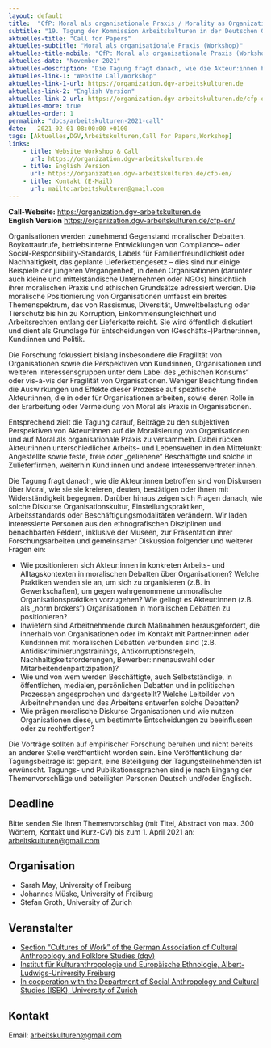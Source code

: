 ```yaml
---
layout: default
title:  "CfP: Moral als organisationale Praxis / Morality as Organizational Practice"
subtitle: "19. Tagung der Kommission Arbeitskulturen in der Deutschen Gesellschaft für Volkskunde (dgv), 11.–12. November 2021, Freiburg i. Br."
aktuelles-title: "Call for Papers"
aktuelles-subtitle: "Moral als organisationale Praxis (Workshop)"
aktuelles-title-mobile: "CfP: Moral als organisationale Praxis (Workshop)"
aktuelles-date: "November 2021"
aktuelles-description: "Die Tagung fragt danach, wie die Akteur:innen betroffen sind von Diskursen über Moral, wie sie sie kreieren, deuten, bestätigen oder ihnen mit Widerständigkeit begegnen."
aktuelles-link-1: "Website Call/Workshop"
aktuelles-link-1-url: https://organization.dgv-arbeitskulturen.de
aktuelles-link-2: "English Version"
aktuelles-link-2-url: https://organization.dgv-arbeitskulturen.de/cfp-en/
aktuelles-more: true
aktuelles-order: 1
permalink: "docs/arbeitskulturen-2021-call"
date:   2021-02-01 08:00:00 +0100
tags: [Aktuelles,DGV,Arbeitskulturen,Call for Papers,Workshop]
links:
    - title: Website Workshop & Call
      url: https://organization.dgv-arbeitskulturen.de
    - title: English Version
      url: https://organization.dgv-arbeitskulturen.de/cfp-en/
    - title: Kontakt (E-Mail)
      url: mailto:arbeitskulturen@gmail.com
---
```

<div class="notification is-warning">
<strong>Call-Website:</strong> <a href="https://organization.dgv-arbeitskulturen.de">https://organization.dgv-arbeitskulturen.de</a>
<br /><strong>English Version</strong> <a href="https://organization.dgv-arbeitskulturen.de/cfp-en/">https://organization.dgv-arbeitskulturen.de/cfp-en/</a>
</div>

Organisationen werden zunehmend Gegenstand moralischer Debatten. Boykottaufrufe, betriebsinterne Entwicklungen von Compliance– oder Social-Responsibility-Standards, Labels für Familienfreundlichkeit oder Nachhaltigkeit, das geplante Lieferkettengesetz – dies sind nur einige Beispiele der jüngeren Vergangenheit, in denen Organisationen (darunter auch kleine und mittelständische Unternehmen oder NGOs) hinsichtlich ihrer moralischen Praxis und ethischen Grundsätze adressiert werden. Die moralische Positionierung von Organisationen umfasst ein breites Themenspektrum, das von Rassismus, Diversität, Umweltbelastung oder Tierschutz bis hin zu Korruption, Einkommensungleichheit und Arbeitsrechten entlang der Lieferkette reicht. Sie wird öffentlich diskutiert und dient als Grundlage für Entscheidungen von (Geschäfts-)Partner:innen, Kund:innen und Politik. 

Die Forschung fokussiert bislang insbesondere die Fragilität von Organisationen sowie die Perspektiven von Kund:innen, Organisationen und weiteren Interessensgruppen unter dem Label des „ethischen Konsums“ oder vis-à-vis der Fragilität von Organisationen. Weniger Beachtung finden die Auswirkungen und Effekte dieser Prozesse auf spezifische Akteur:innen, die in oder für Organisationen arbeiten, sowie deren Rolle in der Erarbeitung oder Vermeidung von Moral als Praxis in Organisationen.  

Entsprechend zielt die Tagung darauf, Beiträge zu den subjektiven Perspektiven von Akteur:innen auf die Moralisierung von Organisationen und auf Moral als organisationale Praxis zu versammeln. Dabei rücken Akteur:innen unterschiedlicher Arbeits- und Lebenswelten in den Mittelunkt: Angestellte sowie feste, freie oder „geliehene“ Beschäftigte und solche in Zulieferfirmen, weiterhin Kund:innen und andere Interessenvertreter:innen.

Die Tagung fragt danach, wie die Akteur:innen betroffen sind von Diskursen über Moral, wie sie sie kreieren, deuten, bestätigen oder ihnen mit Widerständigkeit begegnen. Darüber hinaus zeigen sich Fragen danach, wie solche Diskurse Organisationskultur, Einstellungspraktiken, Arbeitsstandards oder Beschäftigungsmodalitäten verändern.
Wir laden interessierte Personen aus den ethnografischen Disziplinen und benachbarten Feldern, inklusive der Museen, zur Präsentation ihrer Forschungsarbeiten und gemeinsamer Diskussion folgender und weiterer Fragen ein:

* Wie positionieren sich Akteur:innen in konkreten Arbeits- und Alltagskontexten in moralischen Debatten über Organisationen? Welche Praktiken wenden sie an, um sich zu organisieren (z.B. in Gewerkschaften), um gegen wahrgenommene unmoralische Organisationspraktiken vorzugehen? Wie gelingt es Akteur:innen (z.B. als „norm brokers“) Organisationen in moralischen Debatten zu positionieren?
* Inwiefern sind Arbeitnehmende durch Maßnahmen herausgefordert, die innerhalb von Organisationen oder im Kontakt mit Partner:innen oder Kund:innen mit moralischen Debatten verbunden sind (z.B. Antidiskriminierungstrainings, Antikorruptionsregeln, Nachhaltigkeitsforderungen, Bewerber:innenauswahl oder Mitarbeitendenpartizipation)?
* Wie und von wem werden Beschäftigte, auch Selbstständige, in öffentlichen, medialen, persönlichen Debatten und in politischen Prozessen angesprochen und dargestellt? Welche Leitbilder von Arbeitnehmenden und des Arbeitens entwerfen solche Debatten?
* Wie prägen moralische Diskurse Organisationen und wie nutzen Organisationen diese, um bestimmte Entscheidungen zu beeinflussen oder zu rechtfertigen?

Die Vorträge sollten auf empirischer Forschung beruhen und nicht bereits an anderer Stelle veröffentlicht worden sein. Eine Veröffentlichung der Tagungsbeiträge ist geplant, eine Beteiligung der Tagungsteilnehmenden ist erwünscht. Tagungs- und Publikationssprachen sind je nach Eingang der Themenvorschläge und beteiligten Personen Deutsch und/oder Englisch.

## Deadline
Bitte senden Sie Ihren Themenvorschlag (mit Titel, Abstract von max. 300 Wörtern, Kontakt und Kurz-CV) bis zum 1. April 2021 an: [arbeitskulturen@gmail.com](mailto:arbeitskulturen@gmail.com)

## Organisation
* Sarah May, University of Freiburg 
* Johannes Müske, University of Freiburg
* Stefan Groth, University of Zurich

## Veranstalter
* [Section “Cultures of Work” of the German Association of Cultural Anthropology and Folklore Studies (dgv)](https://www.dgv-arbeitskulturen.de)
* [Institut für Kulturanthropologie und Europäische Ethnologie, Albert-Ludwigs-University Freiburg](https://www.kaee.uni-freiburg.de)
* [In cooperation with the Department of Social Anthropology and Cultural Studies (ISEK), University of Zurich](https://www.isek.uzh.ch/de/populärekulturen.html)

## Kontakt
Email: [arbeitskulturen@gmail.com](mailto:arbeitskulturen@gmail.com)
